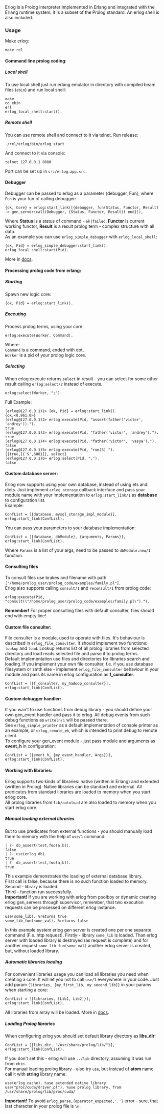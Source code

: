 Erlog is a Prolog interpreter implemented in Erlang and integrated
with the Erlang runtime system. It is a subset of the Prolog standard.
An erlog shell is also included.

### Usage
Make erlog:  

    make rel

#### Command line prolog coding:
##### Local shell
To use local shell just run erlang emulator in directory with compiled beam files (`ebin`) and run local shell:

    make
    cd ebin
    erl
    erlog_local_shell:start().
##### Remote shell
You can use remote shell and connect to it via telnet.
Run release:

    ./rel/erlog/bin/erlog start
And connect to it via console:

    telnet 127.0.0.1 8080
Port can be set up in `src/erlog.app.src`. 

#### Debugger
Debugger can be passed to erlog as a parameter {debugger, Fun}, where `Fun` is your fun of calling debugger:

    {ok, Core} = erlog:start_link([{debugger, fun(Status, Functor, Result) -> gen_server:call(Debugger, {Status, Functor, Result}) end}]),
Where __Status__ is a status of command - `ok|failed`, __Functor__ is current working functor, __Result__ is a result 
prolog term - complex structure with all data.  
As an example you can use `erlog_simple_debugger` with `erlog_local_shell`:

    {ok, Pid} = erlog_simple_debugger:start_link().
    erlog_local_shell:start(Pid).
More in [docs](https://github.com/comtihon/erlog/blob/master/doc/debugger.md "debugger").  

#### Processing prolog code from erlang:
##### Starting
Spawn new logic core: 

    {ok, Pid} = erlog:start_link().
##### Executing
Process prolog terms, using your core:

    erlog:execute(Worker, Command).
Where:  
`Command` is a command, ended with dot,  
`Worker` is a pid of your prolog logic core. 
##### Selecting
When erlog:execute returns `select` in result - you can select for some other result calling `erlog:select/2` instead of execute.

    erlog:select(Worker, ";").
Full Example:

    (erlog@127.0.0.1)1> {ok, Pid} = erlog:start_link().
    {ok,<0.961.0>}
    (erlog@127.0.0.1)2> erlog:execute(Pid, "assert(father('victor', 'andrey')).").
    true
    (erlog@127.0.0.1)3> erlog:execute(Pid, "father('victor', 'andrey').").        
    true
    (erlog@127.0.0.1)4> erlog:execute(Pid, "father('victor', 'vasya')."). 
    false
    (erlog@127.0.0.1)5> erlog:execute(Pid, "run(S)."). 
    {{true,[{'S',600}]}, select}
    (erlog@127.0.0.1)6> erlog:select(Pid, ";"). 
    false

#### Custom database server:
Erlog now supports using your own database, instead of using ets and dicts. Just implement `erlog_storage` callback interface
and pass your module name with your implementation to `erlog:start_link/1` as __database__ to configuration list.  
Example:  
    
    ConfList = [{database, mysql_storage_impl_module}],
    erlog:start_link(ConfList).
You can pass your parameters to your database implementation:

    ConfList = [{database, dbModule}, {arguments, Params}],
    erlog:start_link(ConfList).
Where `Params` is a list of your args, need to be passed to `dbModule:new/1` function.

#### Consulting files
To consult files use brakes and filename with path `["/home/prolog_user/prolog_code/examples/family.pl"]`.  
Erlog also supports calling `consult/1` and `reconsult/1` from prolog code:  

    erlog:execute(Pid, "consult(\"/home/prolog_user/prolog_code/examples/family.pl\")."). 
__Remember!__ For proper consulting files with default consulter, files should end with empty line!  

#### Custom file consulter:
File consulter is a module, used to operate with files. It's behaviour is described in `erlog_file_consulter`. It should
implement two functions: `lookup` and `load`. Lookup returns list of all prolog libraries from selected directory and load
reads selected file and parse it to prolog terms.  
Default implementation use files and directories for libraries search and loading. If you implement your own file consulter,
f.e. if you use database filesystem or smth else - implement `erlog_file_consulter` behaviour in your module and pass its
name in erlog configuration as __f_consulter__: 

    ConfList = [{f_consulter, my_hadoop_consulter}],
    erlog:start_link(ConfList).
    
#### Custom debugger handler:
If you wan't to use functions from debug library - you should define your own gen_event handler and pass it to erlog.
All debug events from such debug functions as `writeln/1` will be passed there.  
See `erlog_simple_printer` as a default implementation of console printer as an example, or `erlog_remote_eh`, which is 
intended to print debug to remote client.  
To configure your gen_event module - just pass module and arguments as __event_h__ in configuration:

    ConfList = [{event_h, {my_event_handler, Args}}],
    erlog:start_link(ConfList).
    
#### Working with libraries:
Erlog supports two kinds of libraries: native (written in Erlang) and extended (written in Prolog). Native libraries can 
be standard and external. 
All predicates from standard libraries are loaded to memory when you start erlog core.    
All prolog libraries from `lib/autoload` are also loaded to memory when you start erlog core.
##### Manual loading external libraries
But to use predicates from external functions - you should manually load them to memory with the help of `use/1` command:

    | ?- db_assert(test,foo(a,b)).
    false
    | ?- use(erlog_db).
    true
    | ?- db_assert(test,foo(a,b)).
    true
This example demonstrates the loading of external database library.  
First call is false, because there is no such function loaded to memory.   
Second - library is loaded.  
Third - function run successfully.  
__Important!__ If you are working with erlog from poolboy or dynamic creating erlog gen_servers through supervisor, 
remember, that two execution requests can be processed on different erlog instance.  

    use(some_lib). %returns true
    some_lib_fun(some_val). %returns false
In this example system erlog gen server is created one per one separate command (F.e. http request). Firstly - library
`some_lib` is loaded. Than erlog server with loaded library is destroyed (as request is complete) and for another request
`some_lib_fun(some_val)` another erlog server is created, but, without loaded library.
##### Automatic libraries loading
For convenient libraries usage you can load all libraries you need when creating a core. It will let you not to call `use/1`
everywhere in your code. Just add param `{libraries, [my_first_lib, my second_lib]}` in your params when starting a core:

    ConfList = [{libraries, [Lib1, Lib2]}],
    erlog:start_link(ConfList).
All libraries from array will be loaded.
More in [docs](https://github.com/comtihon/erlog/blob/master/doc/libraries.md "libraries").  
##### Loading Prolog libraries
When configuring erlog you should set default library directory as __libs_dir__:
    
    ConfList = [{libs_dir, "/usr/share/prolog/lib/"}],
    erlog:start_link(ConfList).
If you don't set this - erlog will use `../lib` directory, assuming it was run from `ebin`.   
For manual loading prolog library - also try `use`, but instead of __atom__ name call it with __string__ library name:

    use(erlog_cache). %use extended native library
    use("proc/cuda/driver.pl"). %use prolog library, from /usr/share/prolog/lib/proc/cuda/
__Important!__ To avoid `erlog_parse,{operator_expected,'.'}` error - sure, that last character in your prolog file is `\n`.